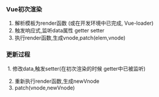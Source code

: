 ### Vue初次渲染

1. 解析模板为render函数 (或在开发环境中已完成, Vue-loader)
2. 触发响应式,监听data属性  getter  setter
3. 执行render函数,生成vnode,patch(elem,vnode)

### 更新过程

​    1.   修改data,触发setter(在初次渲染的时候 getter中已被监听)

2. 重新执行render函数,生成newVnode
3. patch(vnode,newVnode)


